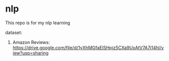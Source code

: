 # nlp
This repo is for my nlp learning

dataset:<br>
1. Amazon Reviews: https://drive.google.com/file/d/1yXhMGfaElSHpjz5CXa9UxAtV7A7i14hl/view?usp=sharing
